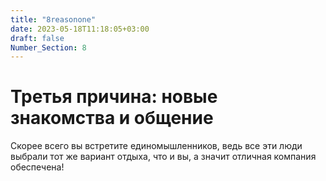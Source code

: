 ```yaml
---
title: "8reasonone"
date: 2023-05-18T11:18:05+03:00
draft: false
Number_Section: 8
---
```


# Третья причина: новые знакомства и общение

Cкорее всего вы встретите единомышленников, ведь все эти люди выбрали тот же вариант отдыха, что и вы, а значит отличная компания обеспечена!

